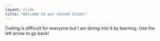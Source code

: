 ```yaml
---
layout: slide
title: "Welcome to our second slide!"
---
```

Coding is difficult for everyone but I am diving into it by learning.
Use the left arrow to go back!

